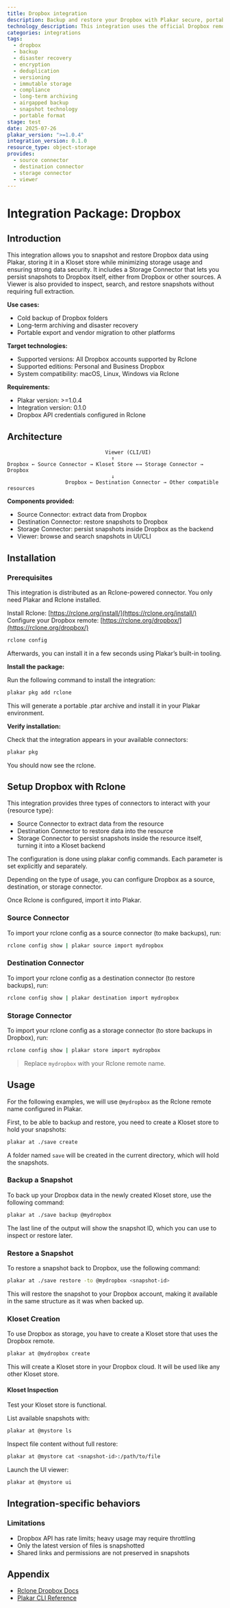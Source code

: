 ```yaml
---
title: Dropbox integration
description: Backup and restore your Dropbox with Plakar secure, portable, and deduplicated.
technology_description: This integration uses the official Dropbox remote via Rclone to extract and restore data into a Kloset store.
categories: integrations
tags:
  - dropbox
  - backup
  - disaster recovery
  - encryption
  - deduplication
  - versioning
  - immutable storage
  - compliance
  - long-term archiving
  - airgapped backup
  - snapshot technology
  - portable format
stage: test
date: 2025-07-26
plakar_version: ">=1.0.4"
integration_version: 0.1.0
resource_type: object-storage
provides:
  - source connector
  - destination connector
  - storage connector
  - viewer
---
```


# Integration Package: Dropbox

## Introduction

This integration allows you to snapshot and restore Dropbox data using Plakar, storing it in a Kloset store while minimizing storage usage and ensuring strong data security.
It includes a Storage Connector that lets you persist snapshots to Dropbox itself, either from Dropbox or other sources.
A Viewer is also provided to inspect, search, and restore snapshots without requiring full extraction.

**Use cases:**

* Cold backup of Dropbox folders
* Long-term archiving and disaster recovery
* Portable export and vendor migration to other platforms

**Target technologies:**

* Supported versions: All Dropbox accounts supported by Rclone
* Supported editions: Personal and Business Dropbox
* System compatibility: macOS, Linux, Windows via Rclone

**Requirements:**

* Plakar version: >=1.0.4
* Integration version: 0.1.0
* Dropbox API credentials configured in Rclone

## Architecture

```
                                Viewer (CLI/UI)
                                  ↑
Dropbox ← Source Connector → Kloset Store ←→ Storage Connector → Dropbox
                                  ↓
                   Dropbox ← Destination Connector → Other compatible resources
```

**Components provided:**

* Source Connector: extract data from Dropbox
* Destination Connector: restore snapshots to Dropbox
* Storage Connector: persist snapshots inside Dropbox as the backend
* Viewer: browse and search snapshots in UI/CLI

## Installation

### Prerequisites 

This integration is distributed as an Rclone-powered connector.
You only need Plakar and Rclone installed.

Install Rclone: [https://rclone.org/install/](https://rclone.org/install/)
Configure your Dropbox remote: [https://rclone.org/dropbox/](https://rclone.org/dropbox/)

```bash
rclone config
```

Afterwards, you can install it in a few seconds using Plakar’s built-in tooling.

**Install the package:**

Run the following command to install the integration:

```bash
plakar pkg add rclone
```

This will generate a portable .ptar archive and install it in your Plakar environment.

**Verify installation:**

Check that the integration appears in your available connectors:

```bash
plakar pkg
```

You should now see the rclone.

## Setup Dropbox with Rclone

This integration provides three types of connectors to interact with your {resource type}:

- Source Connector to extract data from the resource
- Destination Connector to restore data into the resource
- Storage Connector to persist snapshots inside the resource itself, turning it into a Kloset backend

The configuration is done using plakar config commands. Each parameter is set explicitly and separately.

Depending on the type of usage, you can configure Dropbox as a source, destination, or storage connector.

Once Rclone is configured, import it into Plakar.

### Source Connector

To import your rclone config as a source connector (to make backups), run:

```bash
rclone config show | plakar source import mydropbox
```

### Destination Connector

To import your rclone config as a destination connector (to restore backups), run:

```bash
rclone config show | plakar destination import mydropbox
```

### Storage Connector

To import your rclone config as a storage connector (to store backups in Dropbox), run:

```bash
rclone config show | plakar store import mydropbox
```

> Replace `mydropbox` with your Rclone remote name.

## Usage

For the following examples, we will use `@mydropbox` as the Rclone remote name configured in Plakar.

First, to be able to backup and restore, you need to create a Kloset store to hold your snapshots:

```bash
plakar at ./save create
```

A folder named `save` will be created in the current directory, which will hold the snapshots.

### Backup a Snapshot

To back up your Dropbox data in the newly created Kloset store, use the following command:

```bash
plakar at ./save backup @mydropbox
```

The last line of the output will show the snapshot ID, which you can use to inspect or restore later.

### Restore a Snapshot

To restore a snapshot back to Dropbox, use the following command:

```bash
plakar at ./save restore -to @mydropbox <snapshot-id>
```

This will restore the snapshot to your Dropbox account, making it available in the same structure as it was when backed up.

### Kloset Creation 

To use Dropbox as storage, you have to create a Kloset store that uses the Dropbox remote.

```bash
plakar at @mydropbox create
```

This will create a Kloset store in your Dropbox cloud. It will be used like any other Kloset store.

#### Kloset Inspection

Test your Kloset store is functional.

List available snapshots with:

```bash
plakar at @mystore ls
```

Inspect file content without full restore:

```bash
plakar at @mystore cat <snapshot-id>:/path/to/file
```

Launch the UI viewer:

```bash
plakar at @mystore ui
```

## Integration-specific behaviors

### Limitations

* Dropbox API has rate limits; heavy usage may require throttling
* Only the latest version of files is snapshotted
* Shared links and permissions are not preserved in snapshots

## Appendix

* [Rclone Dropbox Docs](https://rclone.org/dropbox/)
* [Plakar CLI Reference](/docs/main)
